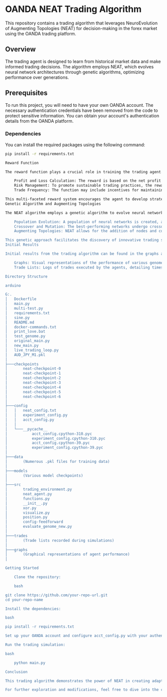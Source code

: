 # OANDA NEAT Trading Algorithm

This repository contains a trading algorithm that leverages NeuroEvolution of Augmenting Topologies (NEAT) for decision-making in the forex market using the OANDA trading platform.

## Overview

The trading agent is designed to learn from historical market data and make informed trading decisions. The algorithm employs NEAT, which evolves neural network architectures through genetic algorithms, optimizing performance over generations.

## Prerequisites

To run this project, you will need to have your own OANDA account. The necessary authentication credentials have been removed from the code to protect sensitive information. You can obtain your account's authentication details from the OANDA platform.

### Dependencies

You can install the required packages using the following command:

```bash
pip install -r requirements.txt

Reward Function

The reward function plays a crucial role in training the trading agent. It is designed to encourage profitable trading behavior while penalizing losses. The key components of the reward function include:

    Profit and Loss Calculation: The reward is based on the net profit or loss from trades executed by the agent. A positive reward is given for profitable trades, while losses incur a penalty.
    Risk Management: To promote sustainable trading practices, the reward function also considers risk exposure, rewarding the agent for maintaining a balanced portfolio.
    Trade Frequency: The function may include incentives for maintaining an optimal trade frequency, preventing overtrading or underutilization of capital.

This multi-faceted reward system encourages the agent to develop strategies that balance profit generation and risk management.
Genetic Algorithm and Augmenting Topologies

The NEAT algorithm employs a genetic algorithm to evolve neural network topologies, allowing for dynamic adjustments to the network's architecture based on performance. Key aspects of this approach include:

    Population Evolution: A population of neural networks is created, and their performance is evaluated based on the reward function.
    Crossover and Mutation: The best-performing networks undergo crossover and mutation to create new offspring networks, promoting diversity in strategies.
    Augmenting Topologies: NEAT allows for the addition of nodes and connections during the evolution process, enabling the architecture to adapt and optimize itself for changing market conditions.

This genetic approach facilitates the discovery of innovative trading strategies that may not be possible with static neural network designs.
Initial Results

Initial results from the trading algorithm can be found in the graphs and trades directories. Here you will find:

    Graphs: Visual representations of the performance of various genome agents over time.
    Trade Lists: Logs of trades executed by the agents, detailing timestamps, trade directions, and profit/loss outcomes.

Directory Structure

arduino

G:.
│   Dockerfile
│   main.py
│   multi-test.py
│   requirements.txt
│   sine.py
│   README.md
│   docker-commands.txt
│   print_love.bat
│   test_genome.py
│   original_main.py
│   new_main.py
│   live_trading_loop.py
│   AUD_JPY_M1.pkl
│
├───checkpoints
│       neat-checkpoint-0
│       neat-checkpoint-1
│       neat-checkpoint-2
│       neat-checkpoint-3
│       neat-checkpoint-4
│       neat-checkpoint-5
│       neat-checkpoint-6
│
├───config
│   │   neat_config.txt
│   │   experiment_config.py
│   │   acct_config.py
│   │
│   └───__pycache__
│           acct_config.cpython-310.pyc
│           experiment_config.cpython-310.pyc
│           acct_config.cpython-39.pyc
│           experiment_config.cpython-39.pyc
│
├───data
│       (Numerous .pkl files for training data)
│
├───models
│       (Various model checkpoints)
│
├───src
│       trading_environment.py
│       neat_agent.py
│       functions.py
│       __init__.py
│       xor.py
│       visualize.py
│       position.py
│       config-feedforward
│       evaluate_genome_new.py
│
├───trades
│       (Trade lists recorded during simulations)
│
├───graphs
│       (Graphical representations of agent performance)
│

Getting Started

    Clone the repository:

    bash

git clone https://github.com/your-repo-url.git
cd your-repo-name

Install the dependencies:

bash

pip install -r requirements.txt

Set up your OANDA account and configure acct_config.py with your authentication details.

Run the trading simulation:

bash

    python main.py

Conclusion

This trading algorithm demonstrates the power of NEAT in creating adaptive trading strategies in the forex market. The combination of dynamic neural network topologies and a robust reward function aims to optimize trading performance over time.

For further exploration and modifications, feel free to dive into the code and experiment with different configurations and parameters.
